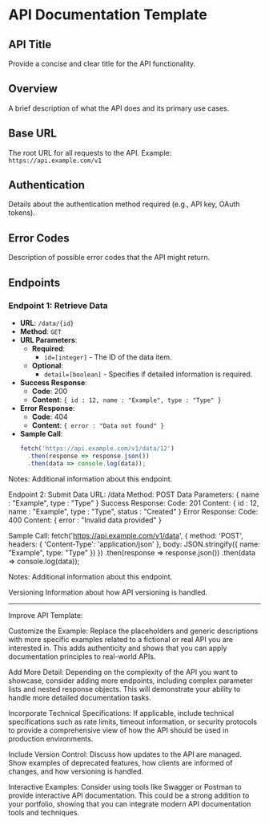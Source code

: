 # API Documentation Template

## API Title
Provide a concise and clear title for the API functionality.

## Overview
A brief description of what the API does and its primary use cases.

## Base URL
The root URL for all requests to the API. Example: `https://api.example.com/v1`

## Authentication
Details about the authentication method required (e.g., API key, OAuth tokens).

## Error Codes
Description of possible error codes that the API might return.

## Endpoints

### Endpoint 1: Retrieve Data

- **URL**: `/data/{id}`
- **Method**: `GET`
- **URL Parameters**:
  - **Required**:
    - `id=[integer]` - The ID of the data item.
  - **Optional**:
    - `detail=[boolean]` - Specifies if detailed information is required.
- **Success Response**:
  - **Code**: 200
  - **Content**: `{ id : 12, name : "Example", type : "Type" }`
- **Error Response**:
  - **Code**: 404
  - **Content**: `{ error : "Data not found" }`
- **Sample Call**:
  ```javascript
  fetch('https://api.example.com/v1/data/12')
    .then(response => response.json())
    .then(data => console.log(data));
Notes:
Additional information about this endpoint.

Endpoint 2: Submit Data
URL: /data
Method: POST
Data Parameters:
{ name : "Example", type : "Type" }
Success Response:
Code: 201
Content: { id : 12, name : "Example", type : "Type", status : "Created" }
Error Response:
Code: 400
Content: { error : "Invalid data provided" }

Sample Call:
fetch('https://api.example.com/v1/data', {
  method: 'POST',
  headers: {
    'Content-Type': 'application/json'
  },
  body: JSON.stringify({ name: "Example", type: "Type" })
})
.then(response => response.json())
.then(data => console.log(data));

Notes:
Additional information about this endpoint.

Versioning
Information about how API versioning is handled.

-----

Improve API Template:

Customize the Example: Replace the placeholders and generic descriptions with more specific examples related to a fictional or real API you are interested in. This adds authenticity and shows that you can apply documentation principles to real-world APIs.

Add More Detail: Depending on the complexity of the API you want to showcase, consider adding more endpoints, including complex parameter lists and nested response objects. This will demonstrate your ability to handle more detailed documentation tasks.

Incorporate Technical Specifications: If applicable, include technical specifications such as rate limits, timeout information, or security protocols to provide a comprehensive view of how the API should be used in production environments.

Include Version Control: Discuss how updates to the API are managed. Show examples of deprecated features, how clients are informed of changes, and how versioning is handled.

Interactive Examples: Consider using tools like Swagger or Postman to provide interactive API documentation. This could be a strong addition to your portfolio, showing that you can integrate modern API documentation tools and techniques.
